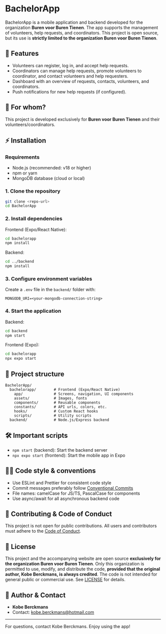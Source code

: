 # BachelorApp

BachelorApp is a mobile application and backend developed for the organization **Buren voor Buren Tienen**. The app supports the management of volunteers, help requests, and coordinators. This project is open source, but its use is **strictly limited to the organization Buren voor Buren Tienen**.

## 📱 Features
- Volunteers can register, log in, and accept help requests.
- Coordinators can manage help requests, promote volunteers to coordinator, and contact volunteers and help requesters.
- Dashboard with an overview of requests, contacts, volunteers, and coordinators.
- Push notifications for new help requests (if configured).

## 🏢 For whom?
This project is developed exclusively for **Buren voor Buren Tienen** and their volunteers/coordinators.

## ⚡ Installation
### Requirements
- Node.js (recommended: v18 or higher)
- npm or yarn
- MongoDB database (cloud or local)

### 1. Clone the repository
```bash
git clone <repo-url>
cd BachelorApp
```

### 2. Install dependencies
Frontend (Expo/React Native):
```bash
cd bachelorapp
npm install
```
Backend:
```bash
cd ../backend
npm install
```

### 3. Configure environment variables
Create a `.env` file in the `backend/` folder with:
```
MONGODB_URI=<your-mongodb-connection-string>
```

### 4. Start the application
Backend:
```bash
cd backend
npm start
```
Frontend (Expo):
```bash
cd bachelorapp
npx expo start
```

## 📁 Project structure
```
BachelorApp/
  bachelorapp/        # Frontend (Expo/React Native)
    app/              # Screens, navigation, UI components
    assets/           # Images, fonts
    components/       # Reusable components
    constants/        # API urls, colors, etc.
    hooks/            # Custom React hooks
    scripts/          # Utility scripts
  backend/            # Node.js/Express backend
```

## 🛠️ Important scripts
- `npm start` (backend): Start the backend server
- `npx expo start` (frontend): Start the mobile app in Expo

## 🧑‍💻 Code style & conventions
- Use ESLint and Prettier for consistent code style
- Commit messages preferably follow [Conventional Commits](https://www.conventionalcommits.org/)
- File names: camelCase for JS/TS, PascalCase for components
- Use async/await for all asynchronous backend code

## 🤝 Contributing & Code of Conduct
This project is not open for public contributions. All users and contributors must adhere to the [Code of Conduct](CODE_OF_CONDUCT.md).

## 📝 License
This project and the accompanying website are open source **exclusively for the organization Buren voor Buren Tienen**. Only this organization is permitted to use, modify, and distribute the code, **provided that the original author, Kobe Berckmans, is always credited**. The code is not intended for general public or commercial use. See [LICENSE](LICENSE) for details.

## 👤 Author & Contact
- **Kobe Berckmans**
- Contact: kobe.berckmans@hotmail.com

---
For questions, contact Kobe Berckmans. Enjoy using the app! 